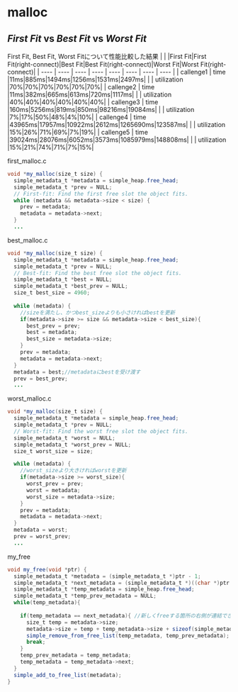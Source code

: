 # malloc 
## *First Fit* vs *Best Fit* vs *Worst Fit* 
First Fit, Best Fit, Worst Fitについて性能比較した結果
| | |First Fit|First Fit(right-connect)|Best Fit|Best Fit(right-connect)|Worst Fit|Worst Fit(right-connect)|
| ---- | ---- | ---- | ---- | ---- | ---- | ---- | ---- |
| callenge1 | time |11ms|885ms|1494ms|1256ms|1531ms|2497ms|
|           | utilization |70%|70%|70%|70%|70%|70%|
| callenge2 | time |11ms|382ms|665ms|613ms|720ms|1117ms|
|           | utilization |40%|40%|40%|40%|40%|40%|
| callenge3 | time |160ms|5256ms|819ms|850ms|98216ms|19084ms|
|           | utilization |7%|17%|50%|48%|4%|10%|
| callenge4 | time |43965ms|17957ms|10922ms|2612ms|1265690ms|123587ms|
|           | utilization |15%|26%|71%|69%|7%|19%|
| callenge5 | time |39024ms|28076ms|6052ms|3573ms|1085979ms|148808ms|
|           | utilization |15%|21%|74%|71%|7%|15%|


first_malloc.c
```java
void *my_malloc(size_t size) {
  simple_metadata_t *metadata = simple_heap.free_head;
  simple_metadata_t *prev = NULL;
  // First-fit: Find the first free slot the object fits.
  while (metadata && metadata->size < size) {
    prev = metadata;
    metadata = metadata->next;
  }
  ...
```
best_malloc.c
```java
void *my_malloc(size_t size) {
  simple_metadata_t *metadata = simple_heap.free_head;
  simple_metadata_t *prev = NULL;
  // Best-fit: Find the best free slot the object fits.
  simple_metadata_t *best = NULL;
  simple_metadata_t *best_prev = NULL;
  size_t best_size = 4960;
  
  while (metadata) {
    //sizeを満たし、かつbest_sizeよりも小さければbestを更新
    if(metadata->size >= size && metadata->size < best_size){
      best_prev = prev;
      best = metadata;
      best_size = metadata->size;
    }
    prev = metadata;
    metadata = metadata->next;
  }
  metadata = best;//metadataにbestを受け渡す
  prev = best_prev;
  ...
```

worst_malloc.c
```java
void *my_malloc(size_t size) {
  simple_metadata_t *metadata = simple_heap.free_head;
  simple_metadata_t *prev = NULL;
  // Worst-fit: Find the worst free slot the object fits.
  simple_metadata_t *worst = NULL;
  simple_metadata_t *worst_prev = NULL;
  size_t worst_size = size;

  while (metadata) {
    //worst_sizeより大きければworstを更新
    if(metadata->size >= worst_size){
      worst_prev = prev;
      worst = metadata;
      worst_size = metadata->size;
    }
    prev = metadata;
    metadata = metadata->next;
  }
  metadata = worst;
  prev = worst_prev;
  ...
```

my_free
```java
void my_free(void *ptr) {
  simple_metadata_t *metadata = (simple_metadata_t *)ptr - 1;
  simple_metadata_t *next_metadata = (simple_metadata_t *)((char *)ptr + metadata->size);
  simple_metadata_t *temp_metadata = simple_heap.free_head;
  simple_metadata_t *temp_prev_metadata = NULL;
  while(temp_metadata){
    
    if(temp_metadata == next_metadata){ //新しくfreeする箇所の右側が連結できるとき
      size_t temp = metadata->size;
      metadata->size = temp + temp_metadata->size + sizeof(simple_metadata_t); //temp_metadata自身のサイズも
      simple_remove_from_free_list(temp_metadata, temp_prev_metadata);
      break;
    }
    temp_prev_metadata = temp_metadata;
    temp_metadata = temp_metadata->next;
  }
  simple_add_to_free_list(metadata);
}
```
